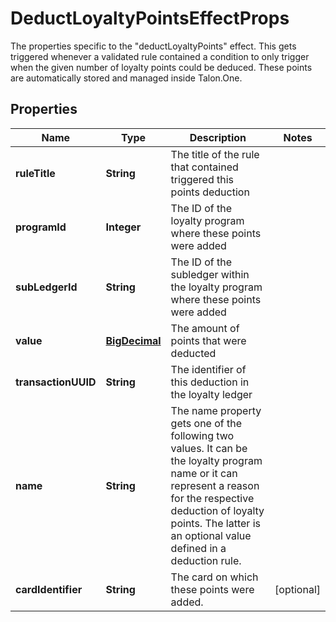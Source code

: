 

# DeductLoyaltyPointsEffectProps

The properties specific to the \"deductLoyaltyPoints\" effect. This gets triggered whenever a validated rule contained a condition to only trigger when the given number of loyalty points could be deduced. These points are automatically stored and managed inside Talon.One.
## Properties

Name | Type | Description | Notes
------------ | ------------- | ------------- | -------------
**ruleTitle** | **String** | The title of the rule that contained triggered this points deduction | 
**programId** | **Integer** | The ID of the loyalty program where these points were added | 
**subLedgerId** | **String** | The ID of the subledger within the loyalty program where these points were added | 
**value** | [**BigDecimal**](BigDecimal.md) | The amount of points that were deducted | 
**transactionUUID** | **String** | The identifier of this deduction in the loyalty ledger | 
**name** | **String** | The name property gets one of the following two values. It can be the loyalty program name or it can represent a reason for the respective deduction of loyalty points. The latter is an optional value defined in a deduction rule.  | 
**cardIdentifier** | **String** | The card on which these points were added. |  [optional]



